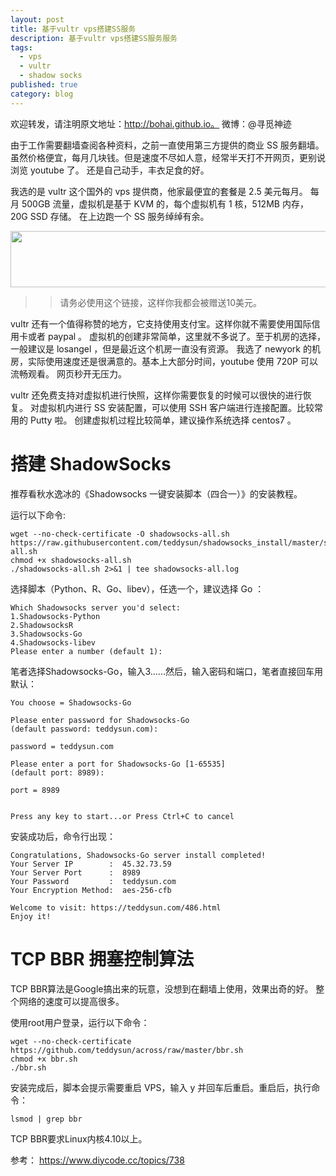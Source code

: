 ```yaml
---
layout: post
title: 基于vultr vps搭建SS服务
description: 基于vultr vps搭建SS服务服务
tags:
  - vps
  - vultr
  - shadow socks
published: true
category: blog
---
```

欢迎转发，请注明原文地址：http://bohai.github.io。
微博：@寻觅神迹

由于工作需要翻墙查阅各种资料，之前一直使用第三方提供的商业 SS 服务翻墙。
虽然价格便宜，每月几块钱。但是速度不尽如人意，经常半天打不开网页，更别说浏览 youtube 了。
还是自己动手，丰衣足食的好。

我选的是 vultr 这个国外的 vps 提供商，他家最便宜的套餐是 2.5 美元每月。
每月 500GB 流量，虚拟机是基于 KVM 的，每个虚拟机有 1 核，512MB 内存，20G SSD 存储。
在上边跑一个 SS 服务绰绰有余。

<a href="https://www.vultr.com/?ref=7220409"><img src="https://www.vultr.com/media/banner_1.png" width="728" height="90"></a>

>> 请务必使用这个链接，这样你我都会被赠送10美元。

vultr 还有一个值得称赞的地方，它支持使用支付宝。这样你就不需要使用国际信用卡或者 paypal 。
虚拟机的创建非常简单，这里就不多说了。至于机房的选择，一般建议是 losangel ，但是最近这个机房一直没有资源。
我选了 newyork 的机房，实际使用速度还是很满意的。基本上大部分时间，youtube 使用 720P 可以流畅观看。
网页秒开无压力。

vultr 还免费支持对虚拟机进行快照，这样你需要恢复的时候可以很快的进行恢复。 
对虚拟机内进行 SS 安装配置，可以使用 SSH 客户端进行连接配置。比较常用的 Putty 啦。
创建虚拟机过程比较简单，建议操作系统选择 centos7 。

搭建 ShadowSocks
===
推荐看秋水逸冰的《Shadowsocks 一键安装脚本（四合一）》的安装教程。

运行以下命令:
``` shell
wget --no-check-certificate -O shadowsocks-all.sh https://raw.githubusercontent.com/teddysun/shadowsocks_install/master/shadowsocks-all.sh
chmod +x shadowsocks-all.sh
./shadowsocks-all.sh 2>&1 | tee shadowsocks-all.log
```

选择脚本（Python、R、Go、libev），任选一个，建议选择 Go ：

``` shell
Which Shadowsocks server you'd select:
1.Shadowsocks-Python
2.ShadowsocksR
3.Shadowsocks-Go
4.Shadowsocks-libev
Please enter a number (default 1):
```

笔者选择Shadowsocks-Go，输入3......然后，输入密码和端口，笔者直接回车用默认：
``` shell
You choose = Shadowsocks-Go

Please enter password for Shadowsocks-Go
(default password: teddysun.com):

password = teddysun.com

Please enter a port for Shadowsocks-Go [1-65535]
(default port: 8989):

port = 8989


Press any key to start...or Press Ctrl+C to cancel
```

安装成功后，命令行出现：
``` shell
Congratulations, Shadowsocks-Go server install completed!
Your Server IP        :  45.32.73.59
Your Server Port      :  8989
Your Password         :  teddysun.com
Your Encryption Method:  aes-256-cfb

Welcome to visit: https://teddysun.com/486.html
Enjoy it!
```

TCP BBR 拥塞控制算法
===
TCP BBR算法是Google搞出来的玩意，没想到在翻墙上使用，效果出奇的好。
整个网络的速度可以提高很多。

使用root用户登录，运行以下命令：
``` shell
wget --no-check-certificate https://github.com/teddysun/across/raw/master/bbr.sh
chmod +x bbr.sh
./bbr.sh
```

安装完成后，脚本会提示需要重启 VPS，输入 y 并回车后重启。重启后，执行命令：
``` shell
lsmod | grep bbr
```

TCP BBR要求Linux内核4.10以上。

参考：
https://www.diycode.cc/topics/738



[寻觅神迹]:    http://bohai.github.io  "寻觅神迹"
